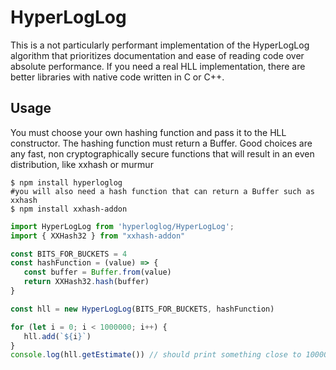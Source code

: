 # HyperLogLog

This is a not particularly performant implementation of the HyperLogLog algorithm that prioritizes documentation and
ease of reading code over absolute performance. If you need a real HLL implementation, there are better libraries with
native code written in C or C++.

## Usage
You must choose your own hashing function and pass it to the HLL constructor. The hashing function must return a 
Buffer. Good choices are any fast, non cryptographically secure functions that will result in an even distribution, 
like xxhash or murmur

```shell
$ npm install hyperloglog
#you will also need a hash function that can return a Buffer such as xxhash
$ npm install xxhash-addon
```

```javascript
import HyperLogLog from 'hyperloglog/HyperLogLog';
import { XXHash32 } from "xxhash-addon"

const BITS_FOR_BUCKETS = 4
const hashFunction = (value) => {
   const buffer = Buffer.from(value)
   return XXHash32.hash(buffer)
}

const hll = new HyperLogLog(BITS_FOR_BUCKETS, hashFunction)

for (let i = 0; i < 1000000; i++) {
   hll.add(`${i}`)
}
console.log(hll.getEstimate()) // should print something close to 1000000
```
